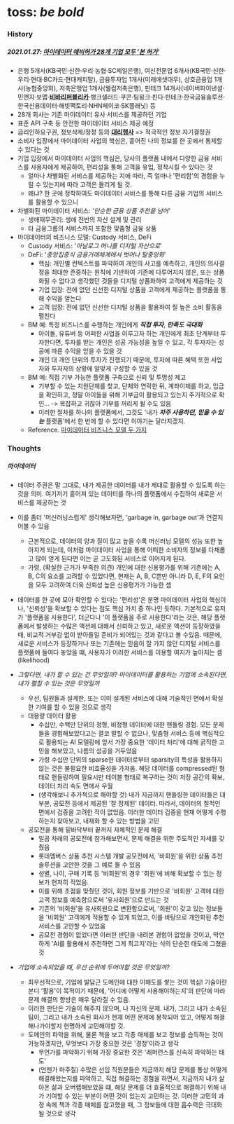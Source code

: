 # toss: *be bold*



### History

##### 2021.01.27: [마이데이터 예비허가 28개 기업 모두 '본 허가'](https://news.einfomax.co.kr/news/articleView.html?idxno=4129527)

- 은행 5개사(KB국민·신한·우리·농협·SC제일은행), 여신전문업 6개사(KB국민·신한·우리·현대·BC카드·현대캐피탈), 금융투자업 1개사(미래에셋대우), 상호금융업 1개사(농협중앙회), 저축은행업 1개사(웰컴저축은행), 핀테크 14개사(네이버파이낸셜·민앤지·보맵·**<u>비바리퍼블리카</u>**·뱅크샐러드·쿠콘·팀윙크·핀다·핀테크·한국금융솔루션·한국신용데이터·해빗팩토리·NHN페이코·SK플래닛) 등
- 28개 회사는 기존 마이데이터 유사 서비스를 제공하던 기업
- 표준 API 구축 등 안전한 마이데이터 서비스 제공 예정
- 금리인하요구권, 정보삭제/정정 등의 **<u>대리행사</u>** => 적극적인 정보 자기결정권
- 소비자 입장에서 마이데이터 사업의 핵심은, 흩어진 나의 정보를 한 곳에서 통제할 수 있다는 것
- 기업 입장에서 마이데이터 사업의 핵심은, 당사의 플랫폼 내에서 다양한 금융 서비스를 사용자에게 제공하여, 편리성을 통해 고객을 유입, 정착시킬 수 있다는 것
  - 얼마나 차별화된 서비스를 제공하는 지에 따라, 즉 얼마나 '편리함'의 경험을 누릴 수 있는지에 따라 고객은 몰리게 될 것.
  - 왜냐? 한 곳에 정착하여도 마이데이터 서비스를 통해 다른 금융 기업의 서비스를 활용할 수 있으니
- 차별화된 마이데이터 서비스: *'단순한 금융 상품 추천을 넘어'*
  - 생애재무관리: 생애 전반의 자산 설계 및 관리
  - 타 금융그룹의 서비스까지 포함한 맞춤형 금융 상품
- 마이데이터의 비즈니스 모델: Custody 서비스, DeFi
  - Custody 서비스: '*아날로그 머니를 디지털 자산으로*'
  - DeFi: '*중앙집중식 금융거래체계에서 벗어나 탈중앙화*'
    - 핵심: 개인별 컨텍스트를 파악하여 개인의 사고를 예측하고, 개인의 의사결정을 최대한 존중하는 원칙에 기반하여 기존에 다루어지지 않은, 또는 상품화될 수 없다고 생각했던 것들을 디지털 상품화하여 고객에게 제공하는 것
    - 기업 입장: 전에 없던 신선한 디지털 상품을 고객에게 제공하는 플랫폼을 통해 수익을 얻는다
    - 고객 입장: 전에 없던 신선한 디지털 상품을 활용하여 질 높은 소비 활동을 펼친다
  - BM 예: 특정 비즈니스를 수행하는 개인에게 ***직접 투자***, ***만족도 극대화***
    - 아이돌, 유튜버 등 어떠한 사업을 이루고자 하는 개인에게 최초 단계부터 투자한다면, 투자를 받는 개인은 성공 가능성을 높일 수 있고, 각 투자자는 성공에 따른 수익을 얻을 수 있을 것
    - 개인 대 개인 단위의 투자가 진행되기 때문에, 투자에 따른 혜택 또한 사업자와 투자자의 상황에 알맞게 구성할 수 있을 것
  - BM 예: 직접 기부 가능한 플랫폼 구축으로 신뢰 및 투명성 제고
    - 기부할 수 있는 지원단체를 찾고, 단체와 연락한 뒤, 계좌이체를 하고, 입금을 확인하고, 정말 아이들을 위해 기부금이 활용되고 있는지 주기적으로 확인... -> 복잡하고 귀찮아 기부를 꺼리게 될 수도 있음
    - 이러한 절차를 하나의 플랫폼에서, 그것도 '내가 ***자주 사용하던, 믿을 수 있는*** 플랫폼'에서 한 번에 할 수 있다면 이야기는 달라지겠지.
  - Reference. [마이데이터 비즈니스 모델 두 가지](https://www.2e.co.kr/news/articleView.html?idxno=300861)

### Thoughts

##### 마이데이터

- 데이터 주권은 말 그대로, 내가 제공한 데이터를 내가 제대로 활용할 수 있도록 하는 것을 의미. 여기저기 흩어져 있는 데이터를 하나의 플랫폼에서 수집하여 새로운 서비스를 제공하는 것
- 이를 좀더 '머신러닝스럽게' 생각해보자면, 'garbage in, garbage out'과 연결지어볼 수 있음
  - 근본적으로, 데이터의 양과 질이 많고 높을 수록 머신러닝 모델의 성능 또한 높아지게 되는데, 이처럼 마이데이터 사업을 통해 어떠한 소비자의 정보를 다채롭고 많이 얻게 된다면 이는 곧 고도화된 서비스로 이어지게 된다.
  - 가령, (확실한 근거가 부족한 의견) 개인에 대한 신용평가를 위해 기존에는 A, B, C의 요소를 고려할 수 있었다면, 현재는 A, B, C뿐만 아니라 D, E, F의 요인을 모두 고려하여 더욱 신뢰성 높은 신용평가가 가능한 셈
- 데이터를 한 곳에 모아 확인할 수 있다는 '편리성'은 분명 마이데이터 사업의 핵심이나, '신뢰성'을 확보할 수 있다는 점도 핵심 가치 중 하나인 듯하다. 기본적으로 유저가 '플랫폼을 사용한다', 더군다나 '이 플랫폼을 주로 사용한다'라는 것은, 해당 플랫폼에서 발생하는 수많은 액션에 대해서 신뢰하고 있고, 새로운 액션이 등장하였을 때, 비교적 거부감 없이 받아들일 준비가 되어있는 것과 같다고 볼 수있음. 때문에, 새로운 서비스가 등장하거나 또는 기존에는 믿음이 잘 가지 않던 디지털 서비스를 플랫폼에 들여다 놓았을 떄, 사용자가 이러한 서비스를 이용할 여지가 높아지는 셈(likelihood)

- *그렇다면, 내가 할 수 있는 건 무엇일까? 마이데이터를 활용하는 기업에 소속된다면, 내가 펼칠 수 있는 것은 무엇일까* 
  - 우선, 팀원들과 설계한, 또는 이미 설계된 서비스에 대해 기술적인 면에서 확실한 기여를 할 수 있을 것으로 생각
  - 대용량 데이터 활용
    - 수십만, 수백만 단위의 정형, 비정형 데이터에 대한 핸들링 경험. 모든 문제들을 경험해보았다고는 결코 말할 수 없으나, 맞춤형 서비스 등에 핵심적으로 활용되는 AI 모델링에 앞서 가장 중요한 '데이터 처리'에 대해 굵직한 고민을 해보았고, 나름의 성공을 거두었음
    - 가령 수십만 단위의 sparse한 데이터로부터 sparsity의 특성을 활용하지 않는 것은 불필요한 비효율성을 가져옴. 해당 데이터를 compressed된 형태로 핸들링하여 필요시만 테이블 형태로 복구하는 것이 저장 공간의 확보, 데이터 처리 속도 면에서 우월
    - (생각해보니 추가적으로 해야할 것) 내가 지금까지 핸들링한 데이터들은 대부분, 공모전 등에서 제공된 '잘 정제된' 데이터. 따라서, 데이터의 질적인 면에서 검증을 고려한 적이 없었음. 이러한 데이터 검증을 현재 어떻게 수행하는지 찾아보고, 내재화 할 수 있는 방법을 고민
  - 공모전을 통해 밑바닥부터 끝까지 자체적인 문제 해결
    - 일곱 차례의 공모전에 참가해보면서, 문제 해결을 위한 주도적인 자세를 갖췄음
    - 롯데멤버스 상품 추천 시스템 개발 공모전에서, '비회원'을 위한 상품 추천 솔루션을 고안한 것을 그 예로 들 수 있음
    - 성별, 나이, 구매 기록 등 '비회원'의 경우 '회원'에 비해 확보할 수 있는 정보가 현저히 적었음.
    - 이를 위해 초점을 맞췄던 것이, 회원 정보를 기반으로 '비회원' 고객에 대한 고객 정보를 예측함으로써 '유사회원'으로 만드는 것
    - 기존의 '비회원'을 유사회원으로 변환함으로써, '회원'이 갖고 있는 정보들을 '비회원' 고객에게 적용할 수 있게 되었고, 이를 바탕으로 개인화된 추천 서비스를 고안할 수 있었음
    - 공모전 경험이 없었다면 이러한 판단을 내려본 경험이 없었을 것이고, 막연하게 'AI를 활용해서 추천하면 그게 최고지'라는 식의 단순한 태도에 그쳤을 것
- *기업에 소속되었을 떄, 우선 순위에 두어야할 것은 무엇일까?*
  - 최우선적으로, 기업에 발담근 도메인에 대한 이해도를 쌓는 것이 핵심! 기술이란 본디 '활용'이 목적이기 때문에, '어디에 어떻게 사용해야하는지'의 판단에 따라 문제 해결의 향방은 매우 달라질 수 있음.
  - 이러한 판단은 기술이 해주지 않으며, 나 자신의 문제. 내가, 그리고 내가 소속된 팀이, 그리고 내가 소속된 회사가 현재 어떤 문제에 봉착되어 있고, 어떻게 해결해나가야할지 현명하게 고민해야할 것.
  - 도메인의 파악을 위해, 물론 책을 보고 각종 매체를 보고 정보를 습득하는 것이 가능하겠지만, 무엇보다 가장 중요한 것은 '경청'이라고 생각
    - 무언가를 파악하기 위해 가장 중요한 것은 '레퍼런스를 신속히 파악하는 태도'
    - (언젠가 마주칠) 수많은 선임 직원분들은 지금까지 해당 문제를 통상 어떻게 해결해왔는지를 파악하고, 직접 해결하는 경험을 하면서, 지금까지 내가 살아온 삶과 오버랩해보았을 떄, 해당 문제를 더 효율적으로 해결하기 위해 내가 기여할 수 있는 부분이 어떤 것이 있는지 고민하는 것. 이러한 고민의 과정 속에 책과 각종 매체를 참고했을 때, 그 정보들에 대한 흡수력은 극대화될 것으로 생각